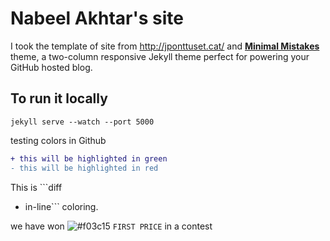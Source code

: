 # Nabeel Akhtar's site

I took the template of site from http://jponttuset.cat/ and **[Minimal Mistakes](http://mmistakes.github.io/minimal-mistakes)** theme, a two-column responsive Jekyll theme perfect for powering your GitHub hosted blog. 

## To run it locally
```
jekyll serve --watch --port 5000
```


testing colors in Github
```diff
+ this will be highlighted in green
- this will be highlighted in red
```

This is ```diff
+ in-line``` coloring. 

we have won ![#f03c15](https://placehold.it/15/f03c15/000000?text=+) `FIRST PRICE` in a contest
